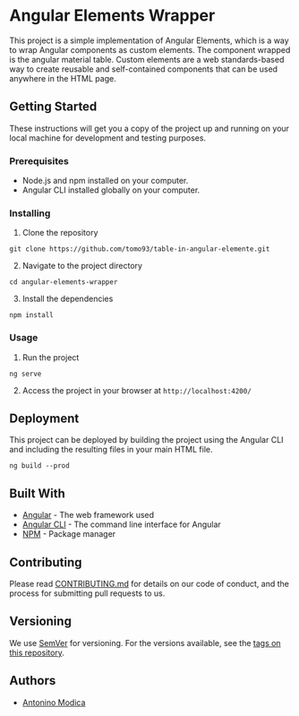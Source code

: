 # Angular Elements Wrapper

This project is a simple implementation of Angular Elements, which is a way to wrap Angular components as custom elements. 
The component wrapped is the angular material table.
Custom elements are a web standards-based way to create reusable and self-contained components that can be used anywhere in the HTML page. 

## Getting Started

These instructions will get you a copy of the project up and running on your local machine for development and testing purposes.

### Prerequisites

- Node.js and npm installed on your computer.
- Angular CLI installed globally on your computer.

### Installing

1. Clone the repository

```
git clone https://github.com/tomo93/table-in-angular-elemente.git
```

2. Navigate to the project directory

```
cd angular-elements-wrapper
```

3. Install the dependencies

```
npm install
```

### Usage

1. Run the project

```
ng serve
```

2. Access the project in your browser at `http://localhost:4200/`

## Deployment

This project can be deployed by building the project using the Angular CLI and including the resulting files in your main HTML file.

```
ng build --prod
```

## Built With

- [Angular](https://angular.io/) - The web framework used
- [Angular CLI](https://cli.angular.io/) - The command line interface for Angular
- [NPM](https://www.npmjs.com/) - Package manager

## Contributing

Please read [CONTRIBUTING.md](https://gist.github.com/PurpleBooth/b24679402957c63ec426) for details on our code of conduct, and the process for submitting pull requests to us.

## Versioning

We use [SemVer](http://semver.org/) for versioning. For the versions available, see the [tags on this repository](https://github.com/[your-username]/angular-elements-wrapper/tags). 

## Authors

- [Antonino Modica](https://github.com/tomo93)


